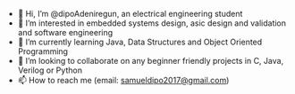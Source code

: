 - 👋 Hi, I’m @dipoAdeniregun, an electrical engineering student
- 👀 I’m interested in embedded systems design, asic design and validation and software engineering
- 🌱 I’m currently learning Java, Data Structures and Object Oriented Programming
- 💞️ I’m looking to collaborate on any beginner friendly projects in C, Java, Verilog or Python
- 📫 How to reach me (email: samueldipo2017@gmail.com)

<!---
dipoAdeniregun/dipoAdeniregun is a ✨ special ✨ repository because its `README.md` (this file) appears on your GitHub profile.
You can click the Preview link to take a look at your changes.
--->
